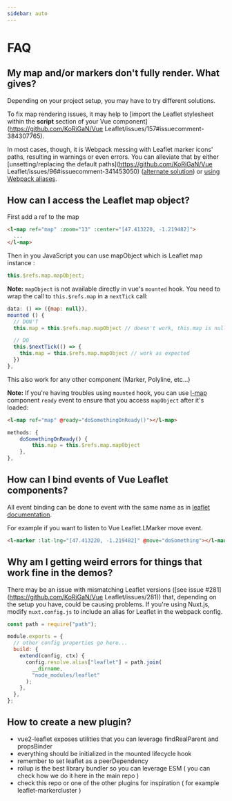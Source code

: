 ```yaml
---
sidebar: auto
---
```


# FAQ

## My map and/or markers don't fully render. What gives?

Depending on your project setup, you may have to try different solutions.

To fix map rendering issues, it may help to [import the Leaflet stylesheet within the **script** section of your Vue component](https://github.com/KoRiGaN/Vue Leaflet/issues/157#issuecomment-384307765).

In most cases, though, it is Webpack messing with Leaflet marker icons' paths, resulting in warnings or even errors. You can alleviate that by either [unsetting/replacing the default paths](https://github.com/KoRiGaN/Vue Leaflet/issues/96#issuecomment-341453050) ([alternate solution](https://github.com/Leaflet/Leaflet/issues/4968#issuecomment-319569682)) or [using Webpack aliases](https://github.com/Leaflet/Leaflet/issues/4849#issuecomment-307436996).

## How can I access the Leaflet map object?

First add a ref to the map

```html
<l-map ref="map" :zoom="13" :center="[47.413220, -1.219482]">
  ...
</l-map>
```

Then in you JavaScript you can use mapObject which is Leaflet map instance :

```javascript
this.$refs.map.mapObject;
```

**Note:** `mapObject` is not available directly in vue's `mounted` hook. You need to wrap the call to `this.$refs.map` in a `nextTick` call:

```javascript
data: () => ({map: null}),
mounted () {
  // DON'T
  this.map = this.$refs.map.mapObject // doesn't work, this.map is null

  // DO
  this.$nextTick(() => {
    this.map = this.$refs.map.mapObject // work as expected
  })
},
```

This also work for any other component (Marker, Polyline, etc...)

**Note:** If you're having troubles using `mounted` hook, you can use [l-map](/components/LMap.md) component `ready` event to ensure that you access `mapObject` after it's loaded:

```html
<l-map ref="map" @ready="doSomethingOnReady()"></l-map>
```

```javascript
methods: {
    doSomethingOnReady() {
        this.map = this.$refs.map.mapObject
    },
},
```

## How can I bind events of Vue Leaflet components?

All event binding can be done to event with the same name as in [leaflet documentation](http://leafletjs.com/reference-1.3.0.html).

For example if you want to listen to Vue Leaflet.LMarker move event.

```html
<l-marker :lat-lng="[47.413220, -1.219482]" @move="doSomething"></l-marker>
```

## Why am I getting weird errors for things that work fine in the demos?

There may be an issue with mismatching Leaflet versions ([see issue #281](https://github.com/KoRiGaN/Vue Leaflet/issues/281)) that, depending on the setup you have, could be causing problems. If you're using Nuxt.js, modify `nuxt.config.js` to include an alias for Leaflet in the webpack config.

```javascript
const path = require("path");

module.exports = {
  // other config properties go here...
  build: {
    extend(config, ctx) {
      config.resolve.alias["leaflet"] = path.join(
        __dirname,
        "node_modules/leaflet"
      );
    },
  },
};
```

## How to create a new plugin?

- vue2-leaflet exposes utilities that you can leverage findRealParent and propsBinder
- everything should be initialized in the mounted lifecycle hook
- remember to set leaflet as a peerDependency
- rollup is the best library bundler so you can leverage ESM ( you can check how we do it here in the main repo )
- check this repo or one of the other plugins for inspiration ( for example leaflet-markercluster )
